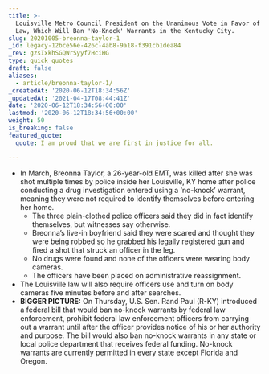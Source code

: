```yaml
---
title: >-
  Louisville Metro Council President on the Unanimous Vote in Favor of Breonna's
  Law, Which Will Ban 'No-Knock' Warrants in the Kentucky City.
slug: 20201005-breonna-taylor-1
_id: legacy-12bce56e-426c-4ab8-9a18-f391cb1dea84
_rev: gzsIxkhSGQWrSyyf7HciHG
type: quick_quotes
draft: false
aliases:
  - article/breonna-taylor-1/
_createdAt: '2020-06-12T18:34:56Z'
_updatedAt: '2021-04-17T08:44:41Z'
date: '2020-06-12T18:34:56+00:00'
lastmod: '2020-06-12T18:34:56+00:00'
weight: 50
is_breaking: false
featured_quote:
  quote: I am proud that we are first in justice for all.

---
```

* In March, Breonna Taylor, a 26-year-old EMT, was killed after she was shot multiple times by police inside her Louisville, KY home after police conducting a drug investigation entered using a ‘no-knock’ warrant, meaning they were not required to identify themselves before entering her home.
  * The three plain-clothed police officers said they did in fact identify themselves, but witnesses say otherwise.
  * Breonna’s live-in boyfriend said they were scared and thought they were being robbed so he grabbed his legally registered gun and fired a shot that struck an officer in the leg.
  * No drugs were found and none of the officers were wearing body cameras.
  * The officers have been placed on administrative reassignment.
* The Louisville law will also require officers use and turn on body cameras five minutes before and after searches.
* **BIGGER PICTURE:** On Thursday, U.S. Sen. Rand Paul (R-KY) introduced a federal bill that would ban no-knock warrants by federal law enforcement, prohibit federal law enforcement officers from carrying out a warrant until after the officer provides notice of his or her authority and purpose. The bill would also ban no-knock warrants in any state or local police department that receives federal funding. No-knock warrants are currently permitted in every state except Florida and Oregon.